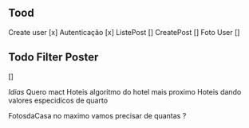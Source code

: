 ## Tood 
Create user [x]
Autenticação [x]
ListePost []
CreatePost []
Foto User []



## Todo Filter Poster 
[]


*Idias*
Quero mact 
Hoteis algoritmo do hotel mais proximo 
Hoteis dando valores especidicos de quarto  


FotosdaCasa no maximo vamos precisar de quantas ?
